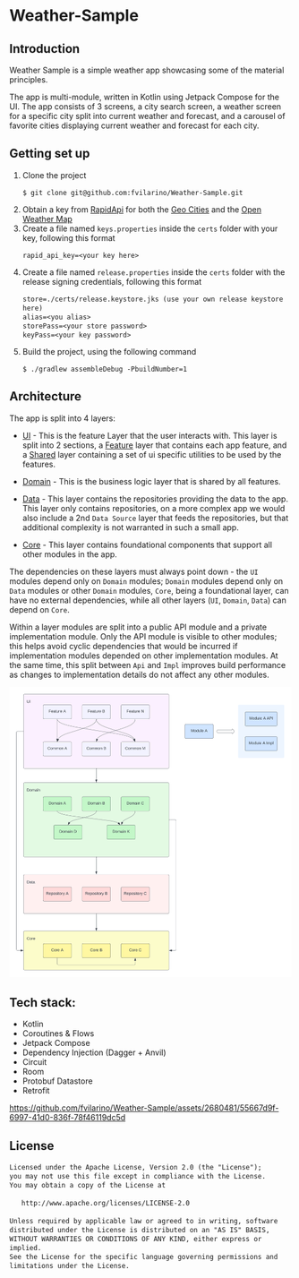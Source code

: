 # Weather-Sample

## Introduction
Weather Sample is a simple weather app showcasing some of the material principles.

The app is multi-module, written in Kotlin using Jetpack Compose for the UI. The app consists of 3 screens, a city search screen, a weather screen for a specific city split into current weather and forecast, and a carousel of favorite cities displaying current weather and forecast for each city.

## Getting set up
1. Clone the project
    ```
    $ git clone git@github.com:fvilarino/Weather-Sample.git
    ```
2. Obtain a key from [RapidApi](https://rapidapi.com/) for both the [Geo Cities](https://rapidapi.com/wirefreethought/api/geodb-cities) and the [Open Weather Map](https://rapidapi.com/community/api/open-weather-map)
3. Create a file named `keys.properties` inside the `certs` folder with your key, following this format
    ```
    rapid_api_key=<your key here>
    ```
4. Create a file named `release.properties` inside the `certs` folder with the release signing credentials, following this format
    ```
    store=./certs/release.keystore.jks (use your own release keystore here)
    alias=<you alias>
    storePass=<your store password>
    keyPass=<your key password>
    ```
5. Build the project, using the following command
    ```
    $ ./gradlew assembleDebug -PbuildNumber=1
    ```

## Architecture
The app is split into 4 layers:

* [UI](./ui) - This is the feature Layer that the user interacts with. This layer is split into 2 sections, a [Feature](./ui/feature) layer that contains each app feature, and a [Shared](./ui/shared) layer containing a set of ui specific utilities to be used by the features.

* [Domain](./domain) - This is the business logic layer that is shared by all features.

* [Data](./data) - This layer contains the repositories providing the data to the app. This layer only contains repositories, on a more complex app we would also include a 2nd `Data Source` layer that feeds the repositories, but that additional complexity is not warranted in such a small app.

* [Core](./core) - This layer contains foundational components that support all other modules in the app.

The dependencies on these layers must always point down - the `UI` modules depend only on `Domain` modules; `Domain` modules depend only on `Data` modules or other `Domain` modules, `Core`, being a foundational layer, can have no external dependencies, while all other layers (`UI`, `Domain`, `Data`) can depend on `Core`.

Within a layer modules are split into a public API module and a private implementation module. Only the API module is visible to other modules; this helps avoid cyclic dependencies that would be incurred if implementation modules depended on other implementation modules. At the same time, this split between `Api` and `Impl` improves build performance as changes to implementation details do not affect any other modules.

![System Architecture](./docs/architecture/Architecture.png "Architecture Diagram")


## Tech stack:

* Kotlin
* Coroutines & Flows
* Jetpack Compose
* Dependency Injection (Dagger + Anvil)
* Circuit
* Room
* Protobuf Datastore
* Retrofit

https://github.com/fvilarino/Weather-Sample/assets/2680481/55667d9f-6997-41d0-836f-78f46119dc5d

## License

    Licensed under the Apache License, Version 2.0 (the "License");
    you may not use this file except in compliance with the License.
    You may obtain a copy of the License at

       http://www.apache.org/licenses/LICENSE-2.0

    Unless required by applicable law or agreed to in writing, software
    distributed under the License is distributed on an "AS IS" BASIS,
    WITHOUT WARRANTIES OR CONDITIONS OF ANY KIND, either express or implied.
    See the License for the specific language governing permissions and
    limitations under the License.

